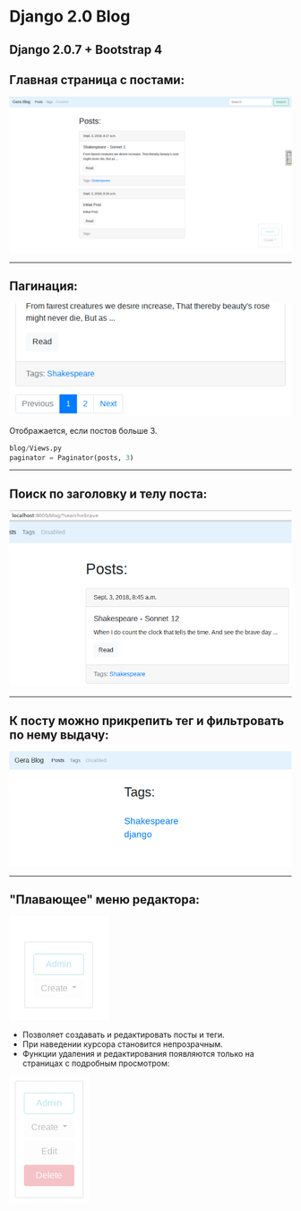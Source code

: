 # Django 2.0 Blog

## Django 2.0.7 + Bootstrap 4

## Главная страница с постами:
![Django 2.0 Blog](https://raw.githubusercontent.com/snowmanunderwater/Django2_Blog/master/screenshots/Screenshot_Main.jpg)

---

## Пагинация:
![Django 2.0 Blog](https://raw.githubusercontent.com/snowmanunderwater/Django2_Blog/master/screenshots/Screenshot_Pagination.png)

Отображается, если постов больше 3.
```Python
blog/Views.py
paginator = Paginator(posts, 3)
```

---

## Поиск по заголовку и телу поста:
![Django 2.0 Blog](https://raw.githubusercontent.com/snowmanunderwater/Django2_Blog/master/screenshots/Screenshot_Search.png)

---

## К посту можно прикрепить тег и фильтровать по нему выдачу:
![Django 2.0 Blog](https://raw.githubusercontent.com/snowmanunderwater/Django2_Blog/master/screenshots/Screenshot_Tags.png)

---

## "Плавающее" меню редактора:

![Django 2.0 Blog](https://raw.githubusercontent.com/snowmanunderwater/Django2_Blog/master/screenshots/Screenshot_Admin_panel.png)

* Позволяет создавать и редактировать посты и теги. 
* При наведении курсора становится непрозрачным.
* Функции удаления и редактирования появляются только на страницах с подробным просмотром:

![Django 2.0 Blog](https://raw.githubusercontent.com/snowmanunderwater/Django2_Blog/master/screenshots/Screenshot_Admin_panel_expand.png)